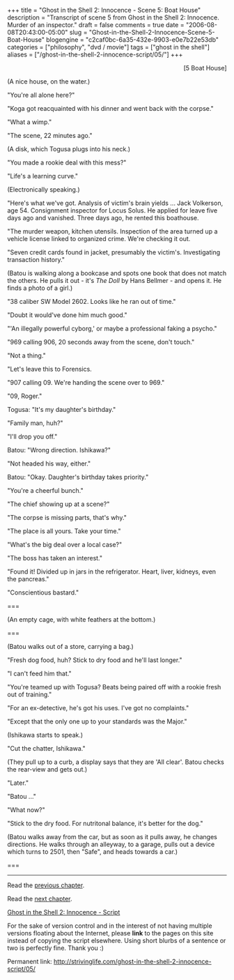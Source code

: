 +++
title = "Ghost in the Shell 2: Innocence - Scene 5: Boat House"
description = "Transcript of scene 5 from Ghost in the Shell 2: Innocence.  Murder of an inspector."
draft = false
comments = true
date = "2006-08-08T20:43:00-05:00"
slug = "Ghost-in-the-Shell-2-Innocence-Scene-5-Boat-House"
blogengine = "c2caf0bc-6a35-432e-9903-e0e7b22e53db"
categories = ["philosophy", "dvd / movie"]
tags = ["ghost in the shell"]
aliases = ["/ghost-in-the-shell-2-innocence-script/05/"]
+++

<p style="text-align: right">
[5 Boat House]
</p>
<p>
(A nice house, on the water.)
</p>
<p>
&quot;You&#39;re all alone here?&quot;
</p>
<p>
&quot;Koga got reacquainted with his dinner and went back with the corpse.&quot;
</p>
<p>
&quot;What a wimp.&quot;
</p>
<!--more-->
<p>
&quot;The scene, 22 minutes ago.&quot;
</p>
<p>
(A disk, which Togusa plugs into his neck.)
</p>
<p>
&quot;You made a rookie deal with this mess?&quot;
</p>
<p>
&quot;Life&#39;s a learning curve.&quot;
</p>
<!--adsense-->
<p>
(Electronically speaking.)
</p>
<p>
&quot;Here&#39;s what we&#39;ve got. Analysis of victim&#39;s brain yields ... Jack Volkerson, age 54. Consignment inspector for Locus Solus. He applied for leave five days ago and vanished. Three days ago, he rented this boathouse.
</p>
<p>
&quot;The murder weapon, kitchen utensils. Inspection of the area turned up a vehicle license linked to organized crime. We&#39;re checking it out.
</p>
<p>
&quot;Seven credit cards found in jacket, presumably the victim&#39;s. Investigating transaction history.&quot;
</p>
<p>
(Batou is walking along a bookcase and spots one book that does not match the others.  He pulls it out - it&#39;s <em>The Doll</em> by Hans Bellmer - and opens it. He finds a photo of a girl.)
</p>
<p>
&quot;38 caliber SW Model 2602. Looks like he ran out of time.&quot;
</p>
<p>
&quot;Doubt it would&#39;ve done him much good.&quot;
</p>
<p>
&quot;&#39;An illegally powerful cyborg,&#39; or maybe a professional faking a psycho.&quot;
</p>
<p>
&quot;969 calling 906, 20 seconds away from the scene, don&#39;t touch.&quot;
</p>
<p>
&quot;Not a thing.&quot;
</p>
<p>
&quot;Let&#39;s leave this to Forensics.
</p>
<p>
&quot;907 calling 09. We&#39;re handing the scene over to 969.&quot;
</p>
<p>
&quot;09, Roger.&quot;
</p>
<p>
Togusa: &quot;It&#39;s my daughter&#39;s birthday.&quot;
</p>
<p>
&quot;Family man, huh?&quot;
</p>
<p>
&quot;I&#39;ll drop you off.&quot;
</p>
<p>
Batou: &quot;Wrong direction. Ishikawa?&quot;
</p>
<p>
&quot;Not headed his way, either.&quot;
</p>
<p>
Batou: &quot;Okay. Daughter&#39;s birthday takes priority.&quot;
</p>
<p>
&quot;You&#39;re a cheerful bunch.&quot;
</p>
<p>
&quot;The chief showing up at a scene?&quot;
</p>
<p>
&quot;The corpse is missing parts, that&#39;s why.&quot;
</p>
<p>
&quot;The place is all yours. Take your time.&quot;
</p>
<p>
&quot;What&#39;s the big deal over a local case?&quot;
</p>
<p>
&quot;The boss has taken an interest.&quot;
</p>
<p>
&quot;Found it! Divided up in jars in the refrigerator. Heart, liver, kidneys, even the pancreas.&quot;
</p>
<p>
&quot;Conscientious bastard.&quot;
</p>
<p>
===
</p>
<p>
(An empty cage, with white feathers at the bottom.)
</p>
<p>
===
</p>
<p>
(Batou walks out of a store, carrying a bag.)
</p>
<p>
&quot;Fresh dog food, huh? Stick to dry food and he&#39;ll last longer.&quot;
</p>
<p>
&quot;I can&#39;t feed him that.&quot;
</p>
<p>
&quot;You&#39;re teamed up with Togusa? Beats being paired off with a rookie fresh out of training.&quot;
</p>
<p>
&quot;For an ex-detective, he&#39;s got his uses. I&#39;ve got no complaints.&quot;
</p>
<p>
&quot;Except that the only one up to your standards was the Major.&quot;
</p>
<p>
(Ishikawa starts to speak.)
</p>
<p>
&quot;Cut the chatter, Ishikawa.&quot;
</p>
<p>
(They pull up to a curb, a display says that they are &#39;All clear&#39;.  Batou checks the rear-view and gets out.)
</p>
<p>
&quot;Later.&quot;
</p>
<p>
&quot;Batou ...&quot;
</p>
<p>
&quot;What now?&quot;
</p>
<p>
&quot;Stick to the dry food. For nutritonal balance, it&#39;s better for the dog.&quot;
</p>
<p>
(Batou walks away from the car, but as soon as it pulls away, he changes directions.  He walks through an alleyway, to a garage, pulls out a device which turns to 2501, then &quot;Safe&quot;, and heads towards a car.)
</p>
<p>
===
</p>
<hr />
<p>
Read the <a href="/ghost-in-the-shell-2-innocence-script/04/">previous chapter</a>.
</p>
<p>
Read the <a href="/ghost-in-the-shell-2-innocence-script/06/">next chapter</a>.
</p>
<p>
<a href="/ghost-in-the-shell-2-innocence-script/">Ghost in the Shell 2: Innocence - Script</a>
</p>
<div class="tip">
<p>
For the sake of version control and in the interest of not having multiple versions floating about the Internet, please <strong>link</strong> to the pages on this site instead of copying the script elsewhere. Using short blurbs of a sentence or two is perfectly fine.  Thank you :)
</p>
<p>
Permanent link: <a href="/ghost-in-the-shell-2-innocence-script/05/">http://strivinglife.com/ghost-in-the-shell-2-innocence-script/05/</a>
</p>
</div>


